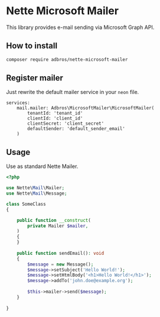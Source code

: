 # Nette Microsoft Mailer

This library provides e-mail sending via Microsoft Graph API.

## How to install

```bash
composer require adbros/nette-microsoft-mailer
```

## Register mailer

Just rewrite the default mailer service in your `neon` file.

```neon
services:
	mail.mailer: Adbros\MicrosoftMailer\MicrosoftMailer(
		tenantId: 'tenant_id'
		clientId: 'client_id'
		clientSecret: 'client_secret'
		defaultSender: 'default_sender_email'
	)
```
## Usage

Use as standard Nette Mailer.

```php
<?php

use Nette\Mail\Mailer;
use Nette\Mail\Message;

class SomeClass
{

    public function __construct(
        private Mailer $mailer,
    ) 
    {    
    }
    
    public function sendEmail(): void
    {
        $message = new Message();
        $message->setSubject('Hello World!');
        $message->setHtmlBody('<h1>Hello World!</h1>');
        $message->addTo('john.doe@example.org');
        
        $this->mailer->send($message);
    }
    
}
```
